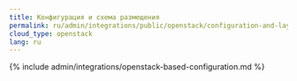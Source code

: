 ```yaml
---
title: Конфигурация и схема размещения
permalink: ru/admin/integrations/public/openstack/сonfiguration-and-layout-scheme.html
cloud_type: openstack
lang: ru
---
```


{% include admin/integrations/openstack-based-configuration.md %}
